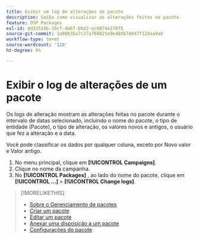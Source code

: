 ```yaml
---
title: Exibir um log de alterações de pacote
description: Saiba como visualizar as alterações feitas no pacote.
feature: DSP Packages
exl-id: dd33519b-19cf-4b6f-b6d2-ec0874e27075
source-git-commit: 1a98b3ba7c37a768825e9e48db7d847f12daa9a0
workflow-type: tm+mt
source-wordcount: '110'
ht-degree: 0%

---
```


# Exibir o log de alterações de um pacote

Os logs de alteração mostram as alterações feitas no pacote durante o intervalo de datas selecionado, incluindo o nome do pacote, o tipo de entidade (Pacote), o tipo de alteração, os valores novos e antigos, o usuário que fez a alteração e a data.

Você pode classificar os dados por qualquer coluna, exceto por Novo valor e Valor antigo.

1. No menu principal, clique em **[!UICONTROL Campaigns]**.
1. Clique no nome da campanha.
1. No **[!UICONTROL Packages]** , ao lado do nome do pacote, clique em  **[!UICONTROL ...]** > **[!UICONTROL Change logs]**.

>[!MORELIKETHIS]
>
>* [Sobre o Gerenciamento de pacotes](package-about.md)
>* [Criar um pacote](package-create.md)
>* [Editar um pacote](package-edit.md)
>* [Anexar uma disposição a um pacote](package-attach-placement.md)
>* [Configurações do pacote](package-settings.md)

